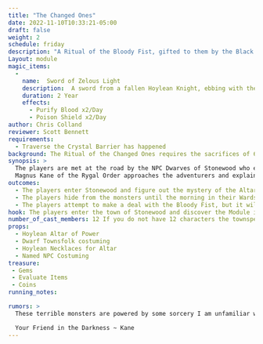 ```yaml
---
title: "The Changed Ones"
date: 2022-11-10T10:33:21-05:00
draft: false
weight: 2
schedule: friday
description: "A Ritual of the Bloody Fist, gifted to them by the Black Shadow, has corrupted 6 of the remaining Hoylean Wizards."
Layout: module
magic_items:
  - 
    name:  Sword of Zelous Light
    description:  A sword from a fallen Hoylean Knight, ebbing with the pain of a thousand wars fought.
    duration: 2 Year
    effects: 
      - Purify Blood x2/Day
      - Poison Shield x2/Day
author: Chris Colland
reviewer: Scott Bennett
requirements:
  - Traverse the Crystal Barrier has happened
background: The Ritual of the Changed Ones requires the sacrifices of 6 souls who are willing to submit themselves for a promise of power. They are bound to an altar and changed forever. The altar roars in terrible black flame and consumes the soul, warping it into a horrific monster consumed by their most base inner desires but their will is bound to those who enacted the ritual. The Altar can be destroyed by overloading it with 3 or more spirits of the Changed Ones at once.
synopsis: > 
  The players are met at the road by the NPC Dwarves of Stonewood who explain that while they are living under the rule of the Bloody Fist, there is peace. They plead for the characters to follow the Accords of the Fist. These accords are enforced by supernatural creatures called The Changed Ones. The Changed Ones will not harm you if you follow the Accords of the Fist, but the second they are assaulted or break the accords, they will hunt you down without mercy. They incapacitate their target and let the Bloody Fist collect them. The monsters revive/renew at the Altar after 5 minutes so are effectively invincible. While they are completing the module, the townsfolk try to convince the players to lay down arms and not get them all killed telling the players about the last group of adventurers who came through and tried to defeat the Bloody Fist but were ultimately slaughtered. 
  Magnus Kane of the Rygal Order approaches the adventurers and explains that he has discovered a weakness of the Changed Ones. The Altar can be destroyed by having 3 or more of the Changed Ones reforming at the same time. If the Altar is overloaded, the Hoyleans won’t be able to respawn anymore so there will only be 3 remaining monsters to kill. 
outcomes:
  - The players enter Stonewood and figure out the mystery of the Altar, defeat 3 or more Changed Ones at once, thus overloading the Altar and ending the ritual.
  - The players hide from the monsters until the morning in their Wards and cabins to meet the Bloody Fist with the monsters alive still.
  - The players attempt to make a deal with the Bloody Fist, but it will ultimately fail since the Bloody Fist have zero clue who the adventurers are.
hook: The players enter the town of Stonewood and discover the Module is already live
number_of_cast_members: 12 If you do not have 12 characters the townspeople are in order of precedence. 
props: 
  - Hoylean Altar of Power
  - Dwarf Townsfolk costuming
  - Hoylean Necklaces for Altar
  - Named NPC Costuming
treasure:
 - Gems
 - Evaluate Items
 - Coins
running_notes:

rumors: >
  These terrible monsters are powered by some sorcery I am unfamiliar with. I have not seen this magic on Tyrra in my lifecycle, but I am familiar with its origins. Do not engage them alone! There are 6 powerful ones and then lesser ones. I have killed as many as I physically and spiritually can, but we need outside help. The Order is mobilizing to fight but we need more time. Rise up and we will join you. You are not alone Stonewood.

  Your Friend in the Darkness ~ Kane
---
```

